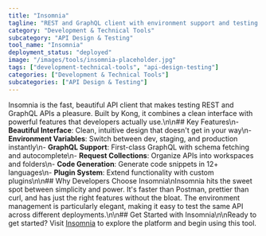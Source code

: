 ```yaml
---
title: "Insomnia"
tagline: "REST and GraphQL client with environment support and testing features"
category: "Development & Technical Tools"
subcategory: "API Design & Testing"
tool_name: "Insomnia"
deployment_status: "deployed"
image: "/images/tools/insomnia-placeholder.jpg"
tags: ["development-technical-tools", "api-design-testing"]
categories: ["Development & Technical Tools"]
subcategories: ["API Design & Testing"]
---
```

Insomnia is the fast, beautiful API client that makes testing REST and GraphQL APIs a pleasure. Built by Kong, it combines a clean interface with powerful features that developers actually use.\n\n## Key Features\n- **Beautiful Interface**: Clean, intuitive design that doesn't get in your way\n- **Environment Variables**: Switch between dev, staging, and production instantly\n- **GraphQL Support**: First-class GraphQL with schema fetching and autocomplete\n- **Request Collections**: Organize APIs into workspaces and folders\n- **Code Generation**: Generate code snippets in 12+ languages\n- **Plugin System**: Extend functionality with custom plugins\n\n## Why Developers Choose Insomnia\nInsomnia hits the sweet spot between simplicity and power. It's faster than Postman, prettier than curl, and has just the right features without the bloat. The environment management is particularly elegant, making it easy to test the same API across different deployments.\n\n## Get Started with Insomnia\n\nReady to get started? Visit [Insomnia](https://insomnia.rest) to explore the platform and begin using this tool.